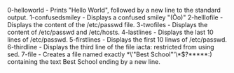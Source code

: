 0-helloworld - Prints "Hello World", followed by a new line to the standard output.
1-confusedsmiley - Displays a confused smiley "(Ôo)"
2-helllofile - Displays the content of the /etc/passwd file.
3-twofiles - Displays the content of /etc/passwd and /etc/hosts.
4-lastlines - Displays the last 10 lines of /etc/passwd.
5-firstlines - Displays the first 10 linws of /etc/passwd.
6-thirdline - Displays the third line of the file iacta: restricted from using sed.
7-file - Creates a file named exactly \*\\'"Best School"\'\\*$\?\*\*\*\*\*:) containing the text Best School ending by a new line.

